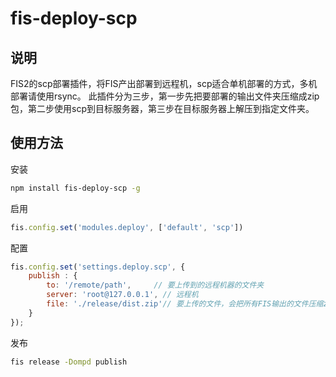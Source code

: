 # fis-deploy-scp

## 说明
FIS2的scp部署插件，将FIS产出部署到远程机，scp适合单机部署的方式，多机部署请使用rsync。
此插件分为三步，第一步先把要部署的输出文件夹压缩成zip包，第二步使用scp到目标服务器，第三步在目标服务器上解压到指定文件夹。

## 使用方法

安装 

```bash
npm install fis-deploy-scp -g 
``` 

启用 

```javascript
fis.config.set('modules.deploy', ['default', 'scp']) 
```

配置

```javascript
fis.config.set('settings.deploy.scp', {
    publish : {
        to: '/remote/path',     // 要上传到的远程机器的文件夹
        server: 'root@127.0.0.1', // 远程机
        file: './release/dist.zip'// 要上传的文件，会把所有FIS输出的文件压缩zip
    }
});
```

发布

```bash
fis release -Dompd publish
```
